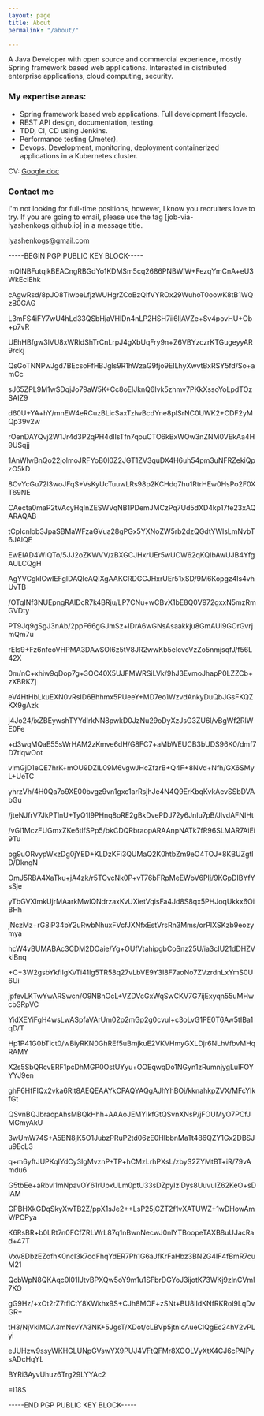 ```yaml
---
layout: page
title: About
permalink: "/about/"

---
```

A Java Developer with open source and commercial experience, mostly Spring framework based web applications. Interested in distributed enterprise applications, cloud computing, security.

### My expertise areas:

* Spring framework based web applications. Full development lifecycle.
* REST API design, documentation, testing.
* TDD, CI, CD using Jenkins.
* Performance testing (Jmeter).
* Devops. Development, monitoring, deployment containerized applications in a Kubernetes cluster.

CV: [Google doc](https://docs.google.com/document/d/1hqxy9tdmyYxsufKG0nBQHqVUERCgVsHXHEKvvb8Y0nA/edit?usp=sharing)

### Contact me

I'm not looking for full-time positions, however, I know you recruiters love to try. If you are going to email, please use the tag \[job-via-lyashenkogs.github.io\] in a message title.

[lyashenkogs@gmail.com](mailto:lyashenkogs@gmail.com)

\-----BEGIN PGP PUBLIC KEY BLOCK-----

mQINBFutqikBEACngRBGdYo1KDMSm5cq2686PNBWiW+FezqYmCnA+eU3WkEclEhk

cAgwRsd/8pJO8TiwbeLfjzWUHgrZCoBzQIfVYROx29WuhoT0oowK8tB1WQzB0GAG

L3mFS4iFY7wU4hLd33QSbHjaVHlDn4nLP2HSH7ii6ljAVZe+Sv4povHU+Ob+p7vR

UEhHBfgw3lVU8xWRldShTrCnLrpJ4gXbUqFry9n+Z6VBYzczrKTGugeyyAR9rckj

QsGoTNNPwJgd7BEcsoFfHBJgls9R1hWzaG9fjo9EILhyXwvtBxRSY5fd/So+amCc

sJ65ZPL9M1wSDqjJo79aW5K+Cc8oElJknQ6Ivk5zhmv7PKkXssoYoLpdTOzSAIZ9

d60U+YA+hY/mnEW4eRCuzBLicSaxTzlwBcdYne8pISrNC0UWK2+CDF2yMQp39v2w

rOenDAYQvj2W1Jr4d3P2qPH4dIIsTfn7qouCTO6kBxWOw3nZNM0VEkAa4H9USqjj

1AnWIwBnQo22jolmoJRFYoB0l0Z2JGT1ZV3quDX4H6uh54pm3uNFRZekiQpzO5kD

8OvYcGu72l3woJFqS+VsKyUcTuuwLRs98p2KCHdq7hu1RtrHEw0HsPo2F0XT69NE

CAecta0maP2tVAcyHqInZESWVqNB1PDemJMCzPq7Ud5dXD4kp17fe23xAQARAQAB

tCpIcnlob3JpaSBMaWFzaGVua28gPGx5YXNoZW5rb2dzQGdtYWlsLmNvbT6JAlQE

EwEIAD4WIQTo/5JJ2oZKWVV/zBXGCJHxrUEr5wUCW62qKQIbAwUJB4YfgAULCQgH

AgYVCgkICwIEFgIDAQIeAQIXgAAKCRDGCJHxrUEr51xSD/9M6Kopgz4ls4vhUvTB

/OTqINf3NUEpngRAIDcR7k4BRju/LP7CNu+wCBvX1bE8Q0V972gxxN5mzRmGVDty

PT9Jq9gSgJ3nAb/2ppF66gGJmSz+IDrA6wGNsAsaakkju8GmAUI9GOrGvrjmQm7u

rEIs9+Fz6nfeoVHPMA3DAwSOI6z5tV8JR2wwKb5eIcvcVzZo5nmjsqfJ/f56L42X

0m/nC+xhiw9qDop7g+3OC40X5UJFMWRSiLVk/9hJ3EvmoJhapP0LZZCb+zXBRKZj

eV4HtHbLkuEXN0vRsID6Bhhmx5PUeeY+MD7eo1WzvdAnkyDuQbJGsFKQZKX9gAzk

j4Jo24/ixZBEywshTYYdIrkNN8pwkD0JzNu29oDyXzJsG3ZU6l/vBgWf2RlWE0Fe

\+d3wqMQaE55sWrHAM2zKmve6dH/G8FC7+aMbWEUCB3bUDS96K0/dmf7D7tiqwOot

vlmGjD1eQE7hrK+mOU9DZlL09M6vgwJHcZfzrB+Q4F+8NVd+Nfh/GX6SMyL+UeTC

yhrzVh/4H0Qa7o9XE00bvgz9vn1gxc1arRsjhJe4N4Q9ErKbqKvkAevSSbDVAbGu

/jteNJfrV7JkPTlnU+TyQ1I9PHnq8oRE2gBkDvePDJ72y6JnIu7pB/JlvdAFNIHt

/vGl1MczFUGmxZKe6tlfSPp5/bkCDQRbraopARAAnpNATk7fR96SLMAR7AiEi9Tu

pg9uORvypWxzDg0jYED+KLDzKFi3QUMaQ2K0htbZm9eO4TOJ+8KBUZgtlD/DkngN

OmJ5RBA4XaTku+jA4zk/r5TCvcNk0P+vT76bFRpMeEWbV6PIj/9KGpDIBYfYsSje

yTbGVXlmkUjrMAarkMwlQNdrzaxKvUXietVqisFa4Jd8S8qx5PHJoqUkkx6OiBHh

jNczMz+rG8iP34bY2uRwbNhuxFVcfJXNfxEstVrsRn3Mms/orPIXSKzb9eozymya

hcW4vBUMABAc3CDM2DOaie/Yg+OUfVtahipgbCoSnz25U/ia3cIU21dDHZVklBnq

\+C+3W2gsbYkfiIgKvTi41lg5TR58q27vLbVE9Y3I8F7aoNo7ZVzrdnLxYmS0U6Ui

jpfevLKTwYwARSwcn/O9NBnOcL+VZDVcGxWqSwCKV7G7ijExyqn55uMHwcbSRpVC

YidXEYiFgH4wsLwASpfaVArUm02p2mGp2g0cvul+c3oLvG1PE0T6Aw5tIBa1qD/T

Hp1P41G0bTict0/wBiyRKN0GhREf5uBmjkuE2VKVHmyGXLDjr6NLhVfbvMHqRAMY

X2s5SbQRcvERF1pcDhMGP0OstUYyu+OOEqwqDo1NGyn1zRumnjygLulFOYYYJ9en

ghF6HfFIQx2vka6Rlt8AEQEAAYkCPAQYAQgAJhYhBOj/kknahkpZVX/MFcYIkfGt

QSvnBQJbraopAhsMBQkHhh+AAAoJEMYIkfGtQSvnXNsP/jFOUMyO7PCfJMGmyAkU

3wUmW74S+A5BN8jK5O1JubzPRuP2td06zE0HIbbnMaTt486QZY1Gx2DBSJu9EcL3

q+m6yftJUPKqlYdCy3IgMvznP+TP+hCMzLrhPXsL/zbyS2ZYMtBT+iR/79vAmdu6

G5tbEe+aRbvl1mNpavOY61rUpxULm0ptU33sDZpyIzlDys8UuvulZ62KeO+sDiAM

GPBHXkGDqSkyXwTB2Z/ppX1sJe2++LsP25jCZT2f1vXATUWZ+1wDHowAmV/PCPya

K6RsBR+b0LRt7n0FCfZRLWrL87q1nBwnNecwJ0nlYTBoopeTAXB8uUJacRad+47T

Vxv8DbzEZofhK0ncI3k7odFhqYdER7Ph1G6aJfKrFaHbz3BN2G4IF4fBmR7cuM21

QcbWpN8QKAqc0l01IJtvBPXQw5oY9m1u1SFbrDGYoJ3ijotK73WKj9zlnCVmI7KO

gG9Hz/+xOt2rZ7tflCtY8XWkhx9S+CJh8MOF+zSNt+BU8iIdKNfRKRoI9LqDvGR+

tH3/NjVklMOA3mNcvYA3NK+5JgsT/XDot/cLBVp5jtnlcAueClQgEc24hV2vPLyi

eJUHzw9ssyWKHGLUNpGVswYX9PUJ4VFtQFMr8XOOLVyXtX4CJ6cPAlPysADcHqYL

BYRi3AyvUhuz6Trg29LYYAc2

=I18S

\-----END PGP PUBLIC KEY BLOCK-----